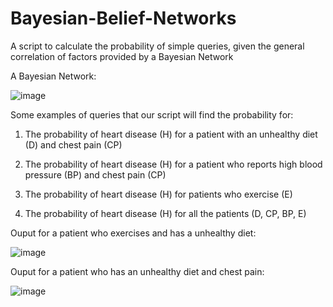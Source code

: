 # Bayesian-Belief-Networks
A script to calculate the probability of simple queries, given the general correlation of factors provided by a Bayesian Network

A Bayesian Network:

![image](https://user-images.githubusercontent.com/79022138/129449478-64ed6607-ff67-4588-87fe-6e9d7cbac11a.png)


Some examples of queries that our script will find the probability for:
1. The probability of heart disease (H) for a patient with an unhealthy diet (D) and chest pain (CP)

2. The probability of heart disease (H) for a patient who reports high blood pressure (BP) and chest pain (CP)

3. The probability of heart disease (H) for patients who exercise (E)

4. The probability of heart disease (H) for all the patients (D, CP, BP, E)


Ouput for a patient who exercises and has a unhealthy diet:

![image](https://user-images.githubusercontent.com/79022138/129449651-893276e3-4320-4002-99cb-ff92caac0d50.png)

Ouput for a patient who has an unhealthy diet and chest pain:

![image](https://user-images.githubusercontent.com/79022138/129449677-34da2f59-63e7-4caa-a6bc-6c86014d0557.png)
